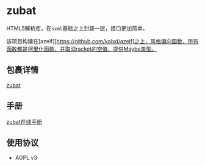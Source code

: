 zubat
=====

HTML5解析库，在`sxml`基础之上封装一层，接口更加简单。

该项目构建在[azelf][https://github.com/kalxd/azelf]之上，风格偏向函数，所有函数都是柯里化函数，并取消racket的空值，提供Maybe类型。

包裹详情
-----

[zubat](https://pkgs.racket-lang.org/package/zubat)

手册
-----

[zubat在线手册](https://docs.racket-lang.org/zubat/index.html)

使用协议
--------

* AGPL v3
